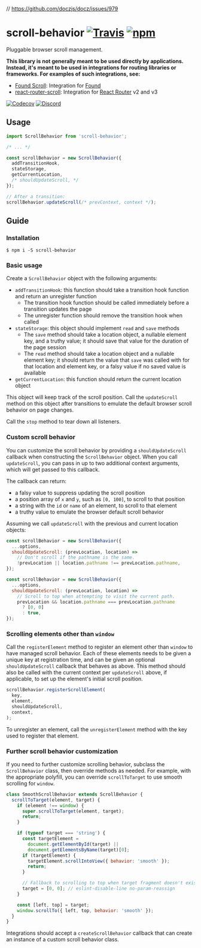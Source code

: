 // https://github.com/doczjs/docz/issues/979

# scroll-behavior [![Travis][build-badge]][build] [![npm][npm-badge]][npm]

Pluggable browser scroll management.

**This library is not generally meant to be used directly by applications. Instead, it's meant to be used in integrations for routing libraries or frameworks. For examples of such integrations, see:**

- [Found Scroll](https://github.com/4Catalyzer/found-scroll): Integration for [Found](https://github.com/4Catalyzer/found)
- [react-router-scroll](https://github.com/taion/react-router-scroll): Integration for [React Router](https://github.com/reactjs/react-router) v2 and v3

[![Codecov][codecov-badge]][codecov]
[![Discord][discord-badge]][discord]

## Usage

```js
import ScrollBehavior from 'scroll-behavior';

/* ... */

const scrollBehavior = new ScrollBehavior({
  addTransitionHook,
  stateStorage,
  getCurrentLocation,
  /* shouldUpdateScroll, */
});

// After a transition:
scrollBehavior.updateScroll(/* prevContext, context */);
```

## Guide

### Installation

```
$ npm i -S scroll-behavior
```

### Basic usage

Create a `ScrollBehavior` object with the following arguments:

- `addTransitionHook`: this function should take a transition hook function and return an unregister function
  - The transition hook function should be called immediately before a transition updates the page
  - The unregister function should remove the transition hook when called
- `stateStorage`: this object should implement `read` and `save` methods
  - The `save` method should take a location object, a nullable element key, and a truthy value; it should save that value for the duration of the page session
  - The `read` method should take a location object and a nullable element key; it should return the value that `save` was called with for that location and element key, or a falsy value if no saved value is available
- `getCurrentLocation`: this function should return the current location object

This object will keep track of the scroll position. Call the `updateScroll` method on this object after transitions to emulate the default browser scroll behavior on page changes.

Call the `stop` method to tear down all listeners.

### Custom scroll behavior

You can customize the scroll behavior by providing a `shouldUpdateScroll` callback when constructing the `ScrollBehavior` object. When you call `updateScroll`, you can pass in up to two additional context arguments, which will get passed to this callback.

The callback can return:

- a falsy value to suppress updating the scroll position
- a position array of `x` and `y`, such as `[0, 100]`, to scroll to that position
- a string with the `id` or `name` of an element, to scroll to that element
- a truthy value to emulate the browser default scroll behavior

Assuming we call `updateScroll` with the previous and current location objects:

```js
const scrollBehavior = new ScrollBehavior({
  ...options,
  shouldUpdateScroll: (prevLocation, location) =>
    // Don't scroll if the pathname is the same.
    !prevLocation || location.pathname !== prevLocation.pathname,
});
```

```js
const scrollBehavior = new ScrollBehavior({
  ...options,
  shouldUpdateScroll: (prevLocation, location) =>
    // Scroll to top when attempting to visit the current path.
    prevLocation && location.pathname === prevLocation.pathname
      ? [0, 0]
      : true,
});
```

### Scrolling elements other than `window`

Call the `registerElement` method to register an element other than `window` to have managed scroll behavior. Each of these elements needs to be given a unique key at registration time, and can be given an optional `shouldUpdateScroll` callback that behaves as above. This method should also be called with the current context per `updateScroll` above, if applicable, to set up the element's initial scroll position.

```js
scrollBehavior.registerScrollElement(
  key,
  element,
  shouldUpdateScroll,
  context,
);
```

To unregister an element, call the `unregisterElement` method with the key used to register that element.

### Further scroll behavior customization

If you need to further customize scrolling behavior, subclass the `ScrollBehavior` class, then override methods as needed. For example, with the appropriate polyfill, you can override `scrollToTarget` to use smooth scrolling for `window`.

```js
class SmoothScrollBehavior extends ScrollBehavior {
  scrollToTarget(element, target) {
    if (element !== window) {
      super.scrollToTarget(element, target);
      return;
    }

    if (typeof target === 'string') {
      const targetElement =
        document.getElementById(target) ||
        document.getElementsByName(target)[0];
      if (targetElement) {
        targetElement.scrollIntoView({ behavior: 'smooth' });
        return;
      }

      // Fallback to scrolling to top when target fragment doesn't exist.
      target = [0, 0]; // eslint-disable-line no-param-reassign
    }

    const [left, top] = target;
    window.scrollTo({ left, top, behavior: 'smooth' });
  }
}
```

Integrations should accept a `createScrollBehavior` callback that can create an instance of a custom scroll behavior class.

[build-badge]: https://img.shields.io/travis/taion/scroll-behavior/master.svg
[build]: https://travis-ci.org/taion/scroll-behavior
[npm-badge]: https://img.shields.io/npm/v/scroll-behavior.svg
[npm]: https://www.npmjs.org/package/scroll-behavior
[codecov-badge]: https://img.shields.io/codecov/c/github/taion/scroll-behavior/master.svg
[codecov]: https://codecov.io/gh/taion/scroll-behavior
[discord-badge]: https://img.shields.io/badge/Discord-join%20chat%20%E2%86%92-738bd7.svg
[discord]: https://discord.gg/0ZcbPKXt5bYaNQ46
